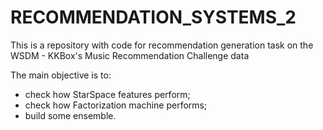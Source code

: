 # RECOMMENDATION_SYSTEMS_2
This is a repository with code for recommendation generation
task on the WSDM - KKBox's Music Recommendation Challenge data

The main objective is to:

- check how StarSpace features perform;
- check how Factorization machine performs;
- build some ensemble.
